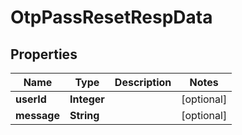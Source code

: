 # OtpPassResetRespData

## Properties
Name | Type | Description | Notes
------------ | ------------- | ------------- | -------------
**userId** | **Integer** |  |  [optional]
**message** | **String** |  |  [optional]
